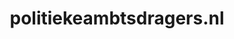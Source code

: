 ---
layout: post
title:  "politiekeambtsdragers.nl"
internal_url:  "/dutchgov/politiekeambtsdragers.nl.html"
categories: dutchgov
---